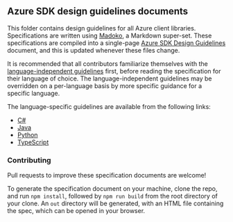 ## Azure SDK design guidelines documents

This folder contains design guidelines for all Azure client libraries. Specifications are written using [Madoko](http://madoko.org), a Markdown super-set. These specifications are compiled into a single-page [Azure SDK Design Guidelines](https://azuresdkspecs.z5.web.core.windows.net/DesignGuidelines.html) document, and this is updated whenever these files change.

It is recommended that all contributors familiarize themselves with the [language-independent guidelines](https://azuresdkspecs.z5.web.core.windows.net/DesignGuidelines.html) first, before reading the specification for their language of choice. The language-independent guidelines may be overridden on a per-language basis by more specific guidance for a specific language. 

The language-specific guidelines are available from the following links:

- [C#](https://azuresdkspecs.z5.web.core.windows.net/DesignGuidelines.html#sec-c-specific-guidelines)
- [Java](https://azuresdkspecs.z5.web.core.windows.net/DesignGuidelines.html#sec-java-specific-guidelines)
- [Python](https://azuresdkspecs.z5.web.core.windows.net/DesignGuidelines.html#sec-python-specific-guidelines)
- [TypeScript](https://azuresdkspecs.z5.web.core.windows.net/DesignGuidelines.html#sec-javascript-specific-guidelines)

### Contributing
Pull requests to improve these specification documents are welcome!

To generate the specification document on your machine, clone the repo, and run `npm install`, followed by `npm run build` from the root directory of your clone. An `out` directory will be generated, with an HTML file containing the spec, which can be opened in your browser.
